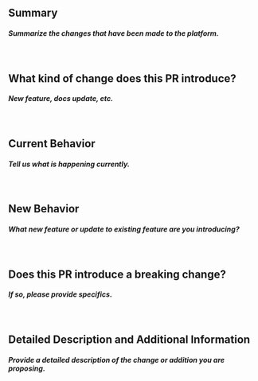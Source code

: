 ## Summary

##### _Summarize the changes that have been made to the platform._

<br>

## What kind of change does this PR introduce?

##### _New feature, docs update, etc._

<br>

## Current Behavior

##### _Tell us what is happening currently._

<br>

## New Behavior

##### _What new feature or update to existing feature are you introducing?_

<br>

## Does this PR introduce a breaking change?

##### _If so, please provide specifics._

<br>

## Detailed Description and Additional Information

##### _Provide a detailed description of the change or addition you are proposing._
